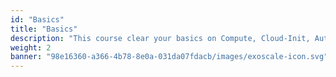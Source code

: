 ```yaml
---
id: "Basics"
title: "Basics"
description: "This course clear your basics on Compute, Cloud-Init, Automation, Scaling, Traffic, Storage, Backup"
weight: 2
banner: "98e16360-a366-4b78-8e0a-031da07fdacb/images/exoscale-icon.svg"
---
```

